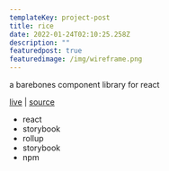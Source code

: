 ```yaml
---
templateKey: project-post
title: rice
date: 2022-01-24T02:10:25.258Z
description: ""
featuredpost: true
featuredimage: /img/wireframe.png
---
```

a barebones component library for react

[live](http://makerice.io) | [source](http://github.com/tiffbouchard/rice)

* react
* storybook
* rollup
* storybook
* npm